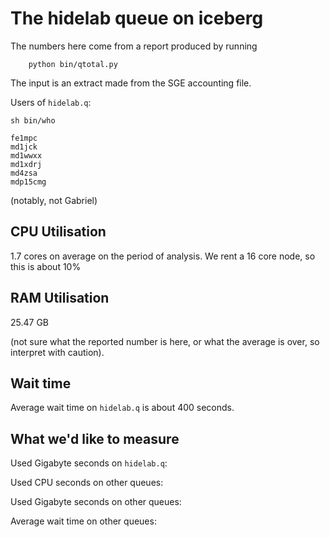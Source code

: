 # The hidelab queue on iceberg

The numbers here come from a report produced by running

```
    python bin/qtotal.py
```

The input is an extract made from the SGE accounting file.

Users of `hidelab.q`:

```
sh bin/who

fe1mpc
md1jck
md1wwxx
md1xdrj
md4zsa
mdp15cmg
```

(notably, not Gabriel)


## CPU Utilisation

1.7 cores on average on the period of analysis.
We rent a 16 core node, so this is about 10%

## RAM Utilisation

25.47 GB

(not sure what the reported number is here,
or what the average is over,
so interpret with caution).

## Wait time

Average wait time on `hidelab.q` is about 400 seconds.

## What we'd like to measure

Used Gigabyte seconds on `hidelab.q`:

Used CPU seconds on other queues:

Used Gigabyte seconds on other queues:

Average wait time on other queues:

